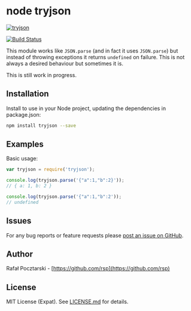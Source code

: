 node tryjson
============
[![tryjson](https://nodei.co/npm/tryjson.png?compact=true)](https://www.npmjs.com/package/tryjson)

[![Build Status](https://travis-ci.org/rsp/node-tryjson.svg?branch=master)](https://travis-ci.org/rsp/node-tryjson)

This module works like `JSON.parse` (and in fact it uses `JSON.parse`) but instead of throwing exceptions it returns `undefined` on failure. This is not always a desired behaviour but sometimes it is.

This is still work in progress.

Installation
------------
Install to use in your Node project, updating the dependencies in package.json:
```sh
npm install tryjson --save
```

Examples
--------
Basic usage:

```js
var tryjson = require('tryjson');

console.log(tryjson.parse('{"a":1,"b":2}'));
// { a: 1, b: 2 }

console.log(tryjson.parse('{"a":1,"b":2'));
// undefined
```

Issues
------
For any bug reports or feature requests please
[post an issue on GitHub](https://github.com/rsp/node-tryjson/issues).

Author
------
Rafał Pocztarski - [https://github.com/rsp](https://github.com/rsp)

License
-------
MIT License (Expat). See [LICENSE.md](LICENSE.md) for details.

